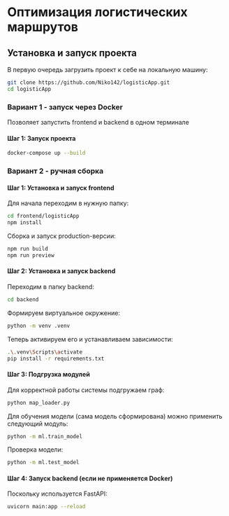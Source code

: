 # Оптимизация логистических маршрутов

## Установка и запуск проекта

В первую очередь загрузить проект к себе на локальную машину:

```bash
git clone https://github.com/Niko142/logisticApp.git
cd logisticApp
```

### Вариант 1 - запуск через Docker

Позволяет запустить frontend и backend в одном терминале

#### Шаг 1: Запуск проекта

```bash
docker-compose up --build
```

### Вариант 2 - ручная сборка

#### Шаг 1: Установка и запуск frontend

Для начала переходим в нужную папку:

```bash
cd frontend/logisticApp
npm install
```

Сборка и запуск production-версии:

```bash
npm run build
npm run preview
```

#### Шаг 2: Установка и запуск backend

Переходим в папку backend:

```bash
cd backend
```

Формируем виртуальное окружение:

```bash
python -m venv .venv
```

Теперь активируем его и устанавливаем зависимости:

```bash
.\.venv\Scripts\activate
pip install -r requirements.txt
```

#### Шаг 3: Подгрузка модулей

Для корректной работы системы подгружаем граф:

```bash
python map_loader.py
```

Для обучения модели (сама модель сформирована) можно применить следующий модуль:

```bash
python -m ml.train_model
```

Проверка модели:

```bash
python -m ml.test_model
```

#### Шаг 4: Запуск backend (если не применяется Docker)

Поскольку используется FastAPI:

```bash
uvicorn main:app --reload
```
